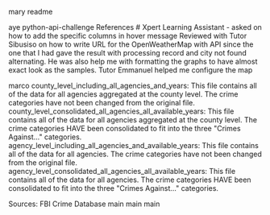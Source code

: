 mary
readme

aye
python-api-challenge
References # 
Xpert Learning Assistant - asked on how to add the specific columns in hover message
Reviewed with Tutor Sibusiso on how to write URL for the OpenWeatherMap with API since the one that I had gave the result with processing record and city not found alternating.  He was also help me with formatting the graphs to have almost exact look as the samples.
Tutor Emmanuel helped me configure the map

marco
county_level_including_all_agencies_and_years: This file contains all of the data for all agencies aggregated at the county level. The crime categories have not been changed from the original file.
county_level_consolidated_all_agencies_all_available_years: This file contains all of the data for all agencies aggregated at the county level. The crime categories HAVE been consolidated to fit into the three "Crimes Against..." categories.
agency_level_including_all_agencies_and_available_years: This file contains all of the data for all agencies. The crime categories have not been changed from the original file.
agency_level_consolidated_all_agencies_all_available_years: This file contains all of the data for all agencies. The crime categories HAVE been consolidated to fit into the three "Crimes Against..." categories.

Sources:
FBI Crime Database <URL>
main
main
main
